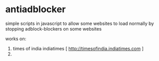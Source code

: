# antiadblocker

simple scripts in javascript to allow some websites to load normally by stopping adblock-blockers on some websites

works on:
1.  times of india indiatimes [ http://timesofindia.indiatimes.com ]
2.  
